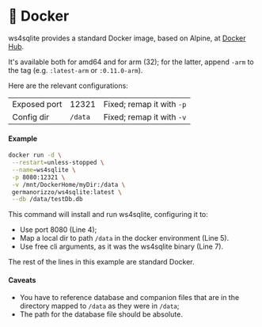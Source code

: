 # 🐳 Docker

ws4sqlite provides a standard Docker image, based on Alpine, at [Docker Hub](https://hub.docker.com/r/germanorizzo/ws4sqlite).

It's available both for amd64 and for arm (32); for the latter, append `-arm` to the tag (e.g. `:latest-arm` or `:0.11.0-arm`). 

Here are the relevant configurations:

|              |         |                           |
| ------------ | ------- | ------------------------- |
| Exposed port | 12321   | Fixed; remap it with `-p` |
| Config dir   | `/data` | Fixed; remap it with `-v` |

#### Example

```bash
docker run -d \
 --restart=unless-stopped \
 --name=ws4sqlite \
 -p 8080:12321 \
 -v /mnt/DockerHome/myDir:/data \
 germanorizzo/ws4sqlite:latest \
 --db /data/testDb.db
```

This command will install and run ws4sqlite, configuring it to:

* Use port 8080 (Line 4);
* Map a local dir to path `/data` in the docker environment (Line 5).
* Use free cli arguments, as it was the ws4sqlite binary (Line 7).

The rest of the lines in this example are standard Docker.

#### Caveats

* You have to reference database and companion files that are in the directory mapped to `/data` as they were in `/data`;
* The path for the database file should be absolute.
